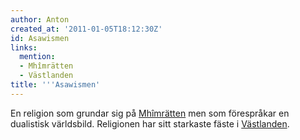 ```yaml
---
author: Anton
created_at: '2011-01-05T18:12:30Z'
id: Asawismen
links:
  mention:
  - Mhîmrätten
  - Västlanden
title: '''Asawismen'
---
```


En religion som grundar sig på [Mhîmrätten] men som förespråkar en dualistisk världsbild. Religionen
har sitt starkaste fäste i [Västlanden].

  [Mhîmrätten]: Mhîmrätten
  [Västlanden]: Västlanden
